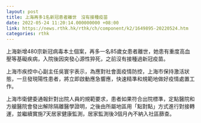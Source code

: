 ```yaml
---
layout: post
title: 上海再多1名新冠患者離世　沒有接種疫苗
date: 2022-05-24 11:20:14.000000000 +08:00
link: https://news.rthk.hk/rthk/ch/component/k2/1649895-20220524.htm
categories: rthk
---
```


上海新增480宗新冠病毒本土個案，再多一名85歲女患者離世，她患有重度高血壓等基礙疾病，入院後因突發心源性猝死，之前沒有接種過新冠疫苗。

上海市疾控中心副主任吳寰宇表示，為應對社會面疫情防控，上海市保持激活狀態，一旦發現陽性患者，將立即啟動應急響應，快速精準和規範地做好疫情處置工作。

上海市衛健委通報針對出院人員的規範要求，患者如果符合出院標準，定點醫院和方艙醫院會發出解除隔離醫學證明，之後由所屬地區用「點對點」方式進行對接轉運，並繼續實施7天居家健康監測，居家監測後3個月內不納入社區篩查。
